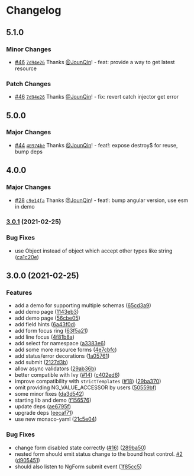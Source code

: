 # Changelog

## 5.1.0

### Minor Changes

- [#46](https://github.com/alauda/k8s-form-in-action/pull/46) [`7d94e26`](https://github.com/alauda/k8s-form-in-action/commit/7d94e26e56cf5dc6ae8796adce02e7d6224b7985) Thanks [@JounQin](https://github.com/JounQin)! - feat: provide a way to get latest resource

### Patch Changes

- [#46](https://github.com/alauda/k8s-form-in-action/pull/46) [`7d94e26`](https://github.com/alauda/k8s-form-in-action/commit/7d94e26e56cf5dc6ae8796adce02e7d6224b7985) Thanks [@JounQin](https://github.com/JounQin)! - fix: revert catch injector get error

## 5.0.0

### Major Changes

- [#44](https://github.com/alauda/k8s-form-in-action/pull/44) [`40974be`](https://github.com/alauda/k8s-form-in-action/commit/40974be2375777f5d259467ce7ee47ed5c7385ba) Thanks [@JounQin](https://github.com/JounQin)! - feat!: expose destroy$ for reuse, bump deps

## 4.0.0

### Major Changes

- [#28](https://github.com/alauda/k8s-form-in-action/pull/28) [`c9e14fa`](https://github.com/alauda/k8s-form-in-action/commit/c9e14fa8da69b7223491db97ac3fcf1e3aa28543) Thanks [@JounQin](https://github.com/JounQin)! - feat!: bump angular version, use esm in demo

### [3.0.1](https://github.com/alauda/k8s-form-in-action/compare/v3.0.0...v3.0.1) (2021-02-25)

### Bug Fixes

- use Object instead of object which accept other types like string ([ca1c20e](https://github.com/alauda/k8s-form-in-action/commit/ca1c20eb7feca642b09209708666ef5a14d74bd1))

## 3.0.0 (2021-02-25)

### Features

- add a demo for supporting multiple schemas ([65cd3a9](https://github.com/alauda/k8s-form-in-action/commit/65cd3a9cdbaf0b971b398feec932a8a80ced87af))
- add demo page ([1143eb3](https://github.com/alauda/k8s-form-in-action/commit/1143eb3bc90d5d635ae7c7a06db123d83e67a667))
- add demo page ([56cbe05](https://github.com/alauda/k8s-form-in-action/commit/56cbe056eb08f3bc5c8d342217b091fddc7b66f0))
- add field hints ([6a43f0d](https://github.com/alauda/k8s-form-in-action/commit/6a43f0d70ed7454e1e203efcb79f0737b4c5c8fa))
- add form focus ring ([63f5a21](https://github.com/alauda/k8s-form-in-action/commit/63f5a21041dfe9072178edbff7772cf2fe6b617b))
- add line focus ([4f81b8a](https://github.com/alauda/k8s-form-in-action/commit/4f81b8ae2c559709f9f88155db2e7b027aa8e5b0))
- add select for namespace ([a3383e6](https://github.com/alauda/k8s-form-in-action/commit/a3383e6c115654e8a59dd02f1e26b6cb8c1839a0))
- add some more resource forms ([4e7cbfc](https://github.com/alauda/k8s-form-in-action/commit/4e7cbfc10be2d3a9823ff33a867da0948d1dfc90))
- add status/error decorations ([1a05761](https://github.com/alauda/k8s-form-in-action/commit/1a0576175e66baf5d6c706767b6e39e36c1516f7))
- add submit ([2127d3b](https://github.com/alauda/k8s-form-in-action/commit/2127d3bcad658f6ec54972d209f38cb166dd77cc))
- allow async validators ([29ab36b](https://github.com/alauda/k8s-form-in-action/commit/29ab36baecd1cb116a1aa5b780ee87b3f088026f))
- better compatible with Ivy ([#14](https://github.com/alauda/k8s-form-in-action/issues/14)) ([c402ed6](https://github.com/alauda/k8s-form-in-action/commit/c402ed6a739e344f2c58041e7454f24da3d0f963))
- improve compatibility with `strictTemplates` ([#18](https://github.com/alauda/k8s-form-in-action/issues/18)) ([29ba370](https://github.com/alauda/k8s-form-in-action/commit/29ba37089a8e443d48db9d58701dfe225d05011e))
- omit providing NG_VALUE_ACCESSOR by users ([50559bf](https://github.com/alauda/k8s-form-in-action/commit/50559bfb9e42a9a8a76300a3b4e78ff5df7c26ec))
- some minor fixes ([da3d542](https://github.com/alauda/k8s-form-in-action/commit/da3d542e49dc8b3badb6a4d413756f6bc6d4d575))
- starting lib and demo ([f156576](https://github.com/alauda/k8s-form-in-action/commit/f156576e83cf1ff933576a0a6cc7c91de1eb9eea))
- update deps ([ae6795f](https://github.com/alauda/k8s-form-in-action/commit/ae6795fbb40061694301f2501a05315e06989b24))
- upgrade deps ([eecaf71](https://github.com/alauda/k8s-form-in-action/commit/eecaf71f5d7a1b30c77f901f63bf494d1f5bc879))
- use new monaco-yaml ([21c5e04](https://github.com/alauda/k8s-form-in-action/commit/21c5e047969c42665dc0d0e3f69c73fc7082306d))

### Bug Fixes

- change form disabled state correctly ([#16](https://github.com/alauda/k8s-form-in-action/issues/16)) ([289ba50](https://github.com/alauda/k8s-form-in-action/commit/289ba501009d5c2d114088f5a8cd4b4564988b5f))
- nested form should emit status change to the bound host control. [#2](https://github.com/alauda/k8s-form-in-action/issues/2) ([d905451](https://github.com/alauda/k8s-form-in-action/commit/d9054517f05e33f36ed053b63fc9bfecad286b14))
- should also listen to NgForm submit event ([1f85cc5](https://github.com/alauda/k8s-form-in-action/commit/1f85cc56aecd945f65b6f1d62bc2f4141095fd83))

